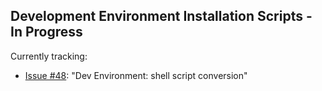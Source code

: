 ## Development Environment Installation Scripts - In Progress

Currently tracking:
- [Issue #48](https://github.com/wsu-cpts421-sp22/f5-quantum/issues/48): "Dev Environment: shell script conversion"
